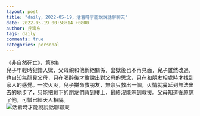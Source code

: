 ```yaml
---
layout: post
title: "daily，2022-05-19，活着時才能說說話聊聊天"
date: 2022-05-19 00:58:14 +0800
author: 丘海东 
tags: daily
comments: true
categories: personal
---
```

《非自然死亡》，第8集  
兒子年輕時犯錯入獄，父母親和他斷絕關係，出獄後也不再見面，兒子雖然改過，也自知無顏見父母，只在喝醉後才敢說出對父母的思念，只在和朋友相處時才找到家人的感覺。一次火災，兒子拼命救朋友，無奈只救出一個，火情就蔓延到無法出去的地步了，只能把剩下的朋友們背到樓上，最終沒能等到救援。父母知道後原諒了他，可惜已經天人相隔。  
![活着時才能說說話聊聊天](https://r.photo.store.qq.com/psc?/V53xBhKC4JFvE03uTNAL1QWxNF3K6JJT/bqQfVz5yrrGYSXMvKr.cqRzC5Lm.54UkYqOqSrpAaIW0o707ztMP1ut6J*bXbynwzkda*xuciTShS57lwYILKzqrvAbBnEFlejLCiqGkySI!/r)
